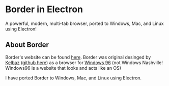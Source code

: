 # Border in Electron
A powerful, modern, multi-tab browser, ported to Windows, Mac, and Linux using Electron!

## About Border
Border's website can be found [here](https://onofficiel.github.io/border/).
Border was original desinged by [Kelbaz](https://kodbaz.github.io) ([github here](https://github.com/kodbaz)) as a browser for [Windows 96](https://windows96.net/) (not Windows Nashville! Windows96 is a website that looks and acts like an OS)

I have ported Border to Windows, Mac, and Linux using Electron.
